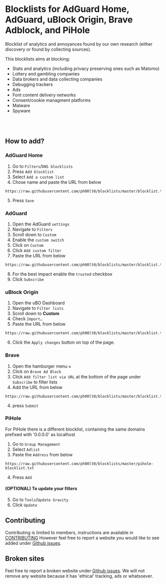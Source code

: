 # Blocklists for AdGuard Home, AdGuard, uBlock Origin, Brave Adblock, and PiHole

Blocklist of analytics and annoyances found by our own research (either discovery or found by collecting sources). 

This blocklists aims at blocking:
- Stats and analytics (including privacy preserving ones such as Matomo) 
- Lottery and gambling companies
- Data brokers and data collecting companies
- Debugging trackers
- Ads
- Font content delivery networks
- Consent/cookie managment platforms
- Malware
- Spyware
<br>
<br>

## How to add?

### AdGuard Home
1. Go to `Filters`/`DNS blocklists`
2. Press `Add blocklist`
3. Select `Add a custom list`
4. Chose name and paste the URL from below
```
https://raw.githubusercontent.com/ph00lt0/blocklists/master/blocklist.txt
```
5. Press `Save`

### AdGuard 
1. Open the AdGuard `settings`
2. Navigate to `Filters`
3. Scroll down to `Custom`
4. Enable the `custom switch`
5. Click on `Custom`
6. Click `Add custom filter`
7. Paste the URL from below
```
https://raw.githubusercontent.com/ph00lt0/blocklists/master/blocklist.txt
```
8. For the best impact enable the `trusted` checkbox
9. Click `Subscribe`

### uBlock Origin 
1. Open the uBO Dashboard 
2. Navigate to `Filter lists`
3. Scroll down to **Custom**
4. Check `Import…`
5. Paste the URL from below
```
https://raw.githubusercontent.com/ph00lt0/blocklists/master/blocklist.txt
```
6. Click the `Apply changes` button on top of the page.

### Brave
1. Open the hamburger menu `≡`
2. Click on `Brave Ad Block`
3. Click `Add filter list via URL` at the bottom of the page under `Subscribe` to filter lists 
4. Add the URL from below
```
https://raw.githubusercontent.com/ph00lt0/blocklists/master/blocklist.txt
```
4. press `Submit`


### PiHole
For PiHole there is a different blocklist, containing the same domains prefixed with '0.0.0.0' as localhost

1. Go to `Group Management`
2. Select `Adlist`
3. Paste the `Address` from below
```
https://raw.githubusercontent.com/ph00lt0/blocklists/master/pihole-blocklist.txt
```
4. Press `Add`

#### (OPTIONAL) To update your filters
5. Go to `Tools`/`Update Gravity`
6. Click `Update`

## Contributing
Contributing is limited to members, instructions are available in [CONTRIBUTING](CONTRIBUTING.md)
However feel free to report a website you would like to see added under [Github issues](https://github.com/ph00lt0/blocklists/issues).


## Broken sites
Feel free to report a broken website under [Github issues](https://github.com/ph00lt0/blocklists/issues). We will not remove any website because it has 'ethical' tracking, ads or whatsoever. 

